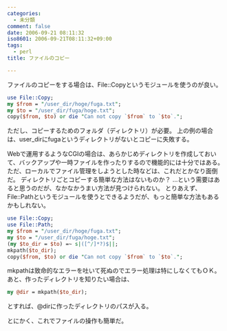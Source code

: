 ```yaml
---
categories:
  - 未分類
comment: false
date: 2006-09-21 08:11:32
iso8601: 2006-09-21T08:11:32+09:00
tags:
  - perl
title: ファイルのコピー

---
```


ファイルのコピーをする場合は、File::Copyというモジュールを使うのが良い。

```perl
use File::Copy;
my $from = "/user_dir/hoge/fuga.txt";
my $to = "/user_dir/fuga/hoge.txt";
copy($from, $to) or die "Can not copy `$from` to `$to`.";
```

ただし、コピーするためのフォルダ（ディレクトリ）が必要。
上の例の場合は、user_dirにfugaというディレクトリがないとコピーに失敗する。

Webで運用するようなCGIの場合は、あらかじめディレクトリを作成しておいて、バックアップや一時ファイルを作ったりするので機能的には十分ではある。
ただ、ローカルでファイル管理をしようとした時などは、これだとかなり面倒だ。
ディレクトリごとコピーする簡単な方法はないものか？
…という需要はあると思うのだが、なかなかうまい方法が見つけられない。
とりあえず、File::Pathというモジュールを使うとできるようだが、もっと簡単な方法もあるかもしれない。

```perl
use File::Copy;
use File::Path;
my $from = "/user_dir/hoge/fuga.txt";
my $to = "/user_dir/fuga/hoge.txt";
(my $to_dir = $to) =~ s|([^/]*?)$||;
mkpath($to_dir);
copy($from, $to) or die "Can not copy `$from` to `$to`.";
```

mkpathは致命的なエラーを吐いて死ぬのでエラー処理は特にしなくてもＯＫ。
あと、作ったディレクトリを知りたい場合は、

```perl
my @dir = mkpath($to_dir);
```

とすれば、@dirに作ったディレクトリのパスが入る。

とにかく、これでファイルの操作も簡単だ。
